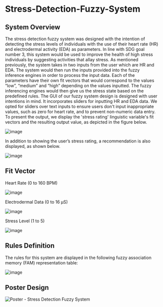 # Stress-Detection-Fuzzy-System


## System Overview
The stress detection fuzzy system was designed with the intention of detecting the stress levels of
individuals with the use of their heart rate (HR) and electrodermal activity (EDA) as parameters. In
line with SDG goal number 3, this system would be used to improve the health of high stress
individuals by suggesting activities that allay stress.
As mentioned previously, the system takes in two inputs from the user which are HR and EDA.
The system would then run the inputs provided into the fuzzy inference engines in order to process
the input data. Each of the parameters have their own fit vectors that would correspond to the
values “low”, “medium” and “high” depending on the values inputted. The fuzzy inferencing
engines would then give us the stress state based on the predefined rules.
The GUI of our fuzzy system design is designed with user intentions in mind. It incorporates
sliders for inputting HR and EDA data. We opted for sliders over text inputs to ensure users don't
input inappropriate values, such as zero for heart rate, and to prevent non-numeric data entry.
To present the output, we display the 'stress rating' linguistic variable's fit vectors and the resulting
output value, as depicted in the figure below. 

![image](https://github.com/jesrene/Stress-Detection-Fuzzy-System/assets/86104103/913dd460-b6d5-410c-913d-0790ed0719c4)

In addition to showing the user’s stress rating, a recommendation is also displayed, as shown
below.


![image](https://github.com/jesrene/Stress-Detection-Fuzzy-System/assets/86104103/9d9fe824-10a5-4045-9493-cb5947d02bec)


## Fit Vector

Heart Rate (0 to 160 BPM)

![image](https://github.com/jesrene/Stress-Detection-Fuzzy-System/assets/86104103/927a8de7-eda1-4e83-8cb5-25db10cf852a)

Electrodermal Data (0 to 16 µS)

![image](https://github.com/jesrene/Stress-Detection-Fuzzy-System/assets/86104103/15141ca1-b520-4df9-9575-5265f1525426)

Stress Level (1 to 5)

![image](https://github.com/jesrene/Stress-Detection-Fuzzy-System/assets/86104103/cebb5815-02ee-4aea-92d3-e1cbc559f038)


## Rules Definition 

The rules for this system are displayed in the following fuzzy association memory (FAM)
representation table: 

![image](https://github.com/jesrene/Stress-Detection-Fuzzy-System/assets/86104103/8e36a7fe-f9e8-4488-9b40-e0141e1297c7)


## Poster Design

![Poster - Stress Detection Fuzzy System](https://github.com/jesrene/Stress-Detection-Fuzzy-System/assets/86104103/2ca78f12-6d30-4599-b777-5168c7949435)

